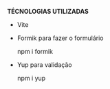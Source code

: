 **TÉCNOLOGIAS UTILIZADAS**

- Vite
- Formik para fazer o formulário

    npm i formik

- Yup para validação

    npm i yup
